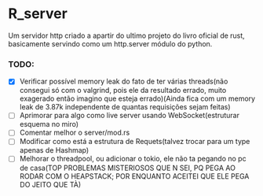 # R_server
Um servidor http criado a apartir do ultimo projeto do livro oficial de rust, basicamente servindo como um http.server módulo do python.

### TODO:
- [X] Verificar possível memory leak do fato de ter várias threads(não consegui só com o valgrind, pois ele da resultado errado, muito exagerado então imagino que esteja errado)(Ainda fica com um memory leak de 3.87k independente de quantas requisições sejam feitas)
- [ ] Aprimorar para algo como live server usando WebSocket(estruturar esquema no miro)
- [ ] Comentar melhor o server/mod.rs
- [ ] Modificar como está a estrutura de Requets(talvez trocar para um type apenas de Hashmap)
- [ ] Melhorar o threadpool, ou adicionar o tokio, ele não ta pegando no pc de casa(TOP PROBLEMAS MISTERIOSOS QUE N SEI, PQ PEGA AO RODAR COM O HEAPSTACK; POR ENQUANTO ACEITEI QUE ELE PEGA DO JEITO QUE TÀ)
